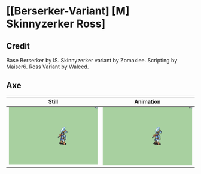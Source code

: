 # [\[Berserker-Variant\] \[M\] Skinnyzerker Ross]

## Credit

Base Berserker by IS.
Skinnyzerker variant by Zomaxiee.
Scripting by Maiser6.
Ross Variant by Waleed.
	
## Axe

| Still | Animation |
| :---: | :-------: |
| ![Axe still](./Axe_000.png) | ![Axe animation](./Axe.gif) |
